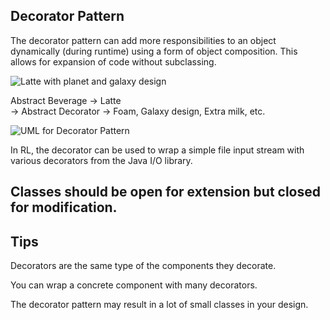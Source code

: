 ## Decorator Pattern  

The decorator pattern can add more responsibilities to an object dynamically (during runtime) using
a form of object composition.  This allows for expansion of code without subclassing.

![Latte with planet and galaxy design](https://user-images.githubusercontent.com/22779199/36761920-2ce063a4-1bef-11e8-927a-48c5acaa97ae.jpg)  

Abstract Beverage -> Latte  
                  -> Abstract Decorator -> Foam, Galaxy design, Extra milk, etc.

![UML for Decorator Pattern](https://user-images.githubusercontent.com/22779199/35353631-be5e935e-0115-11e8-825f-354feece7f44.png)

In RL, the decorator can be used to wrap a simple file input stream with various decorators from the Java I/O library.

## Classes should be open for extension but closed for modification.  

## Tips  

Decorators are the same type of the components they decorate.  

You can wrap a concrete component with many decorators. 

The decorator pattern may result in a lot of small classes in your design.


